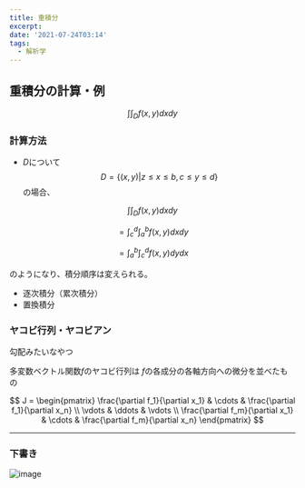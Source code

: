 ```yaml
---
title: 重積分
excerpt: 
date: '2021-07-24T03:14'
tags:
  - 解析学
---
```


## 重積分の計算・例
$$\int\int_Df(x,y) dxdy$$
### 計算方法
- $D$について
$$D = \{ (x,y) | z \leq x \leq b, c \leq y \leq d \}$$
の場合、

$$\int\int_D f(x,y) dxdy$$

$$= \int_c^d\int_a^b f(x,y) dx dy$$

$$= \int_a^b\int_c^d f(x,y) dy dx$$

のようになり、積分順序は変えられる。

- 逐次積分（累次積分）
- 置換積分

### ヤコビ行列・ヤコビアン

勾配みたいなやつ

多変数ベクトル関数$f$のヤコビ行列は
$f$の各成分の各軸方向への微分を並べたもの


$$
J = \begin{pmatrix}
\frac{\partial f_1}{\partial x_1} & \cdots & \frac{\partial f_1}{\partial x_n} \\
\vdots & \ddots & \vdots \\
\frac{\partial f_m}{\partial x_1} & \cdots & \frac{\partial f_m}{\partial x_n}
\end{pmatrix}
$$


<hr>

### 下書き

![image](https://res.cloudinary.com/ddaz9etkx/image/upload/v1627064131/math/Untitled_Draft_-1_fkaalr.jpg)